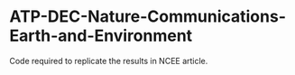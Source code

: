 # ATP-DEC-Nature-Communications-Earth-and-Environment
Code required to replicate the results in NCEE article.
